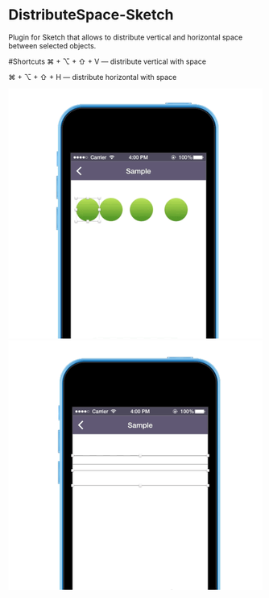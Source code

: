 DistributeSpace-Sketch
=================
Plugin for Sketch that allows to distribute vertical and horizontal space between selected objects.

#Shortcuts
⌘ + ⌥ + ⇧ + V — distribute vertical with space

⌘ + ⌥ + ⇧ + H — distribute horizontal with space

![horizontal example](./images/horizontal.gif)
![vertical example](./images/vertical.gif)
